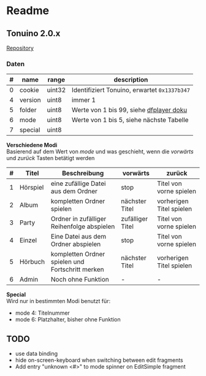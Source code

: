 # Readme

## Tonuino 2.0.x
[Repository](https://github.com/xfjx/TonUINO/blob/d15df6c7bb53bc970e4def43fd3e93fd82c13086/Tonuino.ino)

### Daten

| # | name | range | description |
| --- | --- | --- | --- |
| 0 | cookie | uint32 | Identifiziert Tonuino, erwartet `0x1337b347` |
| 4 | version | uint8 | immer 1 |
| 5 | folder | uint8 | Werte von 1 bis 99, siehe [dfplayer doku](https://wiki.dfrobot.com/DFPlayer_Mini_SKU_DFR0299#target_1)  |
| 6 | mode | uint8 | Werte von 1 bis 5, siehe nächste Tabelle |
| 7 | special | uint8 | |


**Verschiedene Modi**  
Basierend auf dem Wert von *mode* und was geschieht, wenn die *vorwärts* und *zurück* Tasten betätigt werden

| # | Titel | Beschreibung | vorwärts| zurück |
| --- | --- | --- | --- | --- |
| 1 | Hörspiel | eine zufällige Datei aus dem Ordner | stop | Titel von vorne spielen |
| 2 | Album | kompletten Ordner spielen | nächster Titel | vorherigen Titel spielen |
| 3 | Party | Ordner in zufälliger Reihenfolge abspielen | zufälliger Titel | Titel von vorne spielen  |
| 4 | Einzel | Eine Datei aus dem Ordner abspielen | stop | Titel von vorne spielen |
| 5 | Hörbuch | kompletten Ordner spielen und Fortschritt merken | nächster Titel | vorherigen Titel spielen |
| 6 | Admin | Noch ohne Funktion | - | - |

**Special**  
Wird nur in bestimmten Modi benutzt für:
- mode 4: Titelnummer
- mode 6: Platzhalter, bisher ohne Funktion


## TODO

- use data binding
- hide on-screen-keyboard when switching between edit fragments
- Add entry "unknown <#>" to mode spinner on EditSimple fragment

